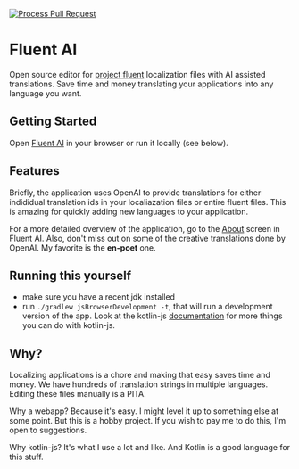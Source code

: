 [![Process Pull Request](https://github.com/jillesvangurp/fluent-ai/actions/workflows/pr_master.yaml/badge.svg)](https://github.com/jillesvangurp/fluent-ai/actions/workflows/pr_master.yaml)

# Fluent AI

Open source editor for [project fluent](https://projectfluent.org/) localization files with AI assisted translations. Save time and money translating your applications into any language you want.

## Getting Started

Open [Fluent AI](https://fluent-ai.jillesvangurp.com/) in your browser or run it locally (see below).

## Features

Briefly, the application uses OpenAI to provide translations for either indididual translation ids in your localiazation files or entire fluent files. This is amazing for quickly adding new languages to your application.

For a more detailed overview of the application, go to the [About](https://fluent-ai.jillesvangurp.com/#page=About) screen in Fluent AI. Also, don't miss out on some of the creative translations done by OpenAI. My favorite is the **en-poet** one.

## Running this yourself

- make sure you have a recent jdk installed
- run `./gradlew jsBrowserDevelopment -t`, that will run a development version of the app. Look at the kotlin-js [documentation](https://kotlinlang.org/docs/js-project-setup.html#run-task) for more things you can do with kotlin-js.

## Why?

Localizing applications is a chore and making that easy saves time and money. We have hundreds of translation strings in multiple languages. Editing these files manually is a PITA.

Why a webapp? Because it's easy. I might level it up to something else at some point. But this is a hobby project. If you wish to pay me to do this, I'm open to suggestions.

Why kotlin-js? It's what I use a lot and like. And Kotlin is a good language for this stuff.
